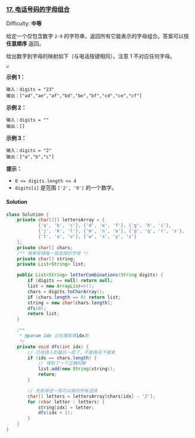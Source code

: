 ### [17. 电话号码的字母组合](https://leetcode-cn.com/problems/letter-combinations-of-a-phone-number/)

Difficulty: **中等**


给定一个仅包含数字 `2-9` 的字符串，返回所有它能表示的字母组合。答案可以按 **任意顺序** 返回。

给出数字到字母的映射如下（与电话按键相同）。注意 1 不对应任何字母。

<img src="https://assets.leetcode-cn.com/aliyun-lc-upload/original_images/17_telephone_keypad.png" style="zoom: 50%;" />

**示例 1：**

```
输入：digits = "23"
输出：["ad","ae","af","bd","be","bf","cd","ce","cf"]
```

**示例 2：**

```
输入：digits = ""
输出：[]
```

**示例 3：**

```
输入：digits = "2"
输出：["a","b","c"]
```

**提示：**

*   `0 <= digits.length <= 4`
*   `digits[i]` 是范围 `['2', '9']` 的一个数字。


#### Solution

```java
class Solution {
    private char[][] lettersArray = {
            {'a', 'b', 'c'}, {'d', 'e', 'f'}, {'g', 'h', 'i'},
            {'j', 'k', 'l'}, {'m', 'n', 'o'}, {'p', 'q', 'r', 's'},
            {'t', 'u', 'v'}, {'w', 'x', 'y', 'z'}
    };
    private char[] chars;
    /** 用来存储每一层选择的字母 */
    private char[] string;
    private List<String> list;

    public List<String> letterCombinations(String digits) {
        if (digits == null) return null;
        list = new ArrayList<>();
        chars = digits.toCharArray();
        if (chars.length == 0) return list;
        string = new char[chars.length];
        dfs(0);
        return list;
    }

    /**
     * @param idx 正在搜索第idx层
     */
    private void dfs(int idx) {
        // 已经进入到最后一层了，不能再往下搜索
        if (idx == chars.length) {
            // 得到了一个正确的解
            list.add(new String(string));
            return;
        }

        // 先枚举这一层可以做的所有选择
        char[] letters = lettersArray[chars[idx] - '2'];
        for (char letter : letters) {
            string[idx] = letter;
            dfs(idx + 1);
        }
    }
}
```